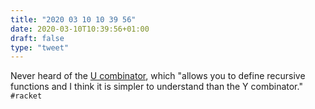 ```yaml
---
title: "2020 03 10 10 39 56"
date: 2020-03-10T10:39:56+01:00
draft: false
type: "tweet"
---
```

Never heard of the [U combinator](https://www.tfeb.org/fragments/2020/03/09/the-u-combinator), which "allows you to define recursive functions and I think it is simpler to understand than the Y combinator." `#racket`

